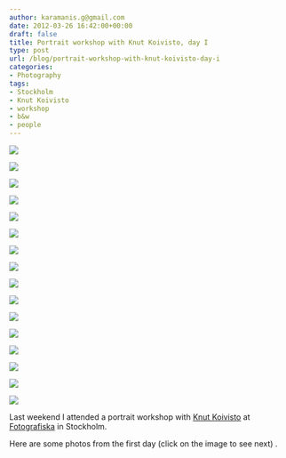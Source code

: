 ```yaml
---
author: karamanis.g@gmail.com
date: 2012-03-26 16:42:00+00:00
draft: false
title: Portrait workshop with Knut Koivisto, day I
type: post
url: /blog/portrait-workshop-with-knut-koivisto-day-i
categories:
- Photography
tags:
- Stockholm
- Knut Koivisto
- workshop
- b&w
- people
---
```




  
   ![](https://images.squarespace-cdn.com/content/v1/4f3f61bae4b063b909445965/1333385060791-MJQPUSF5BD56666UKY3G/ke17ZwdGBToddI8pDm48kJZ3rFfjBGiF8p2UZFBtb9gUqsxRUqqbr1mOJYKfIPR7LoDQ9mXPOjoJoqy81S2I8PaoYXhp6HxIwZIk7-Mi3Tsic-L2IOPH3Dwrhl-Ne3Z2mo3LC7Mu9KDTFiaMGPl5HF0QUYZEdzj_2Dllb2mIO4GbtxPRH917Fz9Qv_NunPol/20120317-GKAR5016.JPG?format=original)

  

  
   ![](https://images.squarespace-cdn.com/content/v1/4f3f61bae4b063b909445965/1333385061433-2FK3WXX724WASZ78190A/ke17ZwdGBToddI8pDm48kJZ3rFfjBGiF8p2UZFBtb9gUqsxRUqqbr1mOJYKfIPR7LoDQ9mXPOjoJoqy81S2I8PaoYXhp6HxIwZIk7-Mi3Tsic-L2IOPH3Dwrhl-Ne3Z2mo3LC7Mu9KDTFiaMGPl5HF0QUYZEdzj_2Dllb2mIO4GbtxPRH917Fz9Qv_NunPol/20120317-GKAR5018.JPG?format=original)

  

  
   ![](https://images.squarespace-cdn.com/content/v1/4f3f61bae4b063b909445965/1333385060793-5DKHM96XCY0YRWK7IPPJ/ke17ZwdGBToddI8pDm48kN9zhXpdfoxGhcGwcBh4QdwUqsxRUqqbr1mOJYKfIPR7LoDQ9mXPOjoJoqy81S2I8N_N4V1vUb5AoIIIbLZhVYxCRW4BPu10St3TBAUQYVKcHchNO6vjzmfzXUzeJotAXZDdJ6KfjzfqItDMPrdIOoM4l6fk8HLL_rmrQ02MHURb/20120317-GKAR4998.JPG?format=original)

  

  
   ![](https://images.squarespace-cdn.com/content/v1/4f3f61bae4b063b909445965/1333385061457-I90LCT2CVGMMP0KH0J1Z/ke17ZwdGBToddI8pDm48kN9zhXpdfoxGhcGwcBh4QdwUqsxRUqqbr1mOJYKfIPR7LoDQ9mXPOjoJoqy81S2I8N_N4V1vUb5AoIIIbLZhVYxCRW4BPu10St3TBAUQYVKcHchNO6vjzmfzXUzeJotAXZDdJ6KfjzfqItDMPrdIOoM4l6fk8HLL_rmrQ02MHURb/20120317-GKAR5020.JPG?format=original)

  

  
   ![](https://images.squarespace-cdn.com/content/v1/4f3f61bae4b063b909445965/1333385099407-ENP83PTG7CM9AM3CZPYP/ke17ZwdGBToddI8pDm48kN9zhXpdfoxGhcGwcBh4QdwUqsxRUqqbr1mOJYKfIPR7LoDQ9mXPOjoJoqy81S2I8N_N4V1vUb5AoIIIbLZhVYxCRW4BPu10St3TBAUQYVKcHchNO6vjzmfzXUzeJotAXZDdJ6KfjzfqItDMPrdIOoM4l6fk8HLL_rmrQ02MHURb/20120317-GKAR5024.JPG?format=original)

  

  
   ![](https://images.squarespace-cdn.com/content/v1/4f3f61bae4b063b909445965/1333385099405-0FZGYYTGLZI3PWSPKYMG/ke17ZwdGBToddI8pDm48kN9zhXpdfoxGhcGwcBh4QdwUqsxRUqqbr1mOJYKfIPR7LoDQ9mXPOjoJoqy81S2I8N_N4V1vUb5AoIIIbLZhVYxCRW4BPu10St3TBAUQYVKcHchNO6vjzmfzXUzeJotAXZDdJ6KfjzfqItDMPrdIOoM4l6fk8HLL_rmrQ02MHURb/20120317-GKAR5066.JPG?format=original)

  

  
   ![](https://images.squarespace-cdn.com/content/v1/4f3f61bae4b063b909445965/1333385099416-G1ZDQ1IERZB0MDPMKWYE/ke17ZwdGBToddI8pDm48kN9zhXpdfoxGhcGwcBh4QdwUqsxRUqqbr1mOJYKfIPR7LoDQ9mXPOjoJoqy81S2I8N_N4V1vUb5AoIIIbLZhVYxCRW4BPu10St3TBAUQYVKcHchNO6vjzmfzXUzeJotAXZDdJ6KfjzfqItDMPrdIOoM4l6fk8HLL_rmrQ02MHURb/20120317-GKAR5067.JPG?format=original)

  

  
   ![](https://images.squarespace-cdn.com/content/v1/4f3f61bae4b063b909445965/1333385099416-2DD5B7Q1B00I8EH43HYI/ke17ZwdGBToddI8pDm48kN9zhXpdfoxGhcGwcBh4QdwUqsxRUqqbr1mOJYKfIPR7LoDQ9mXPOjoJoqy81S2I8N_N4V1vUb5AoIIIbLZhVYxCRW4BPu10St3TBAUQYVKcHchNO6vjzmfzXUzeJotAXZDdJ6KfjzfqItDMPrdIOoM4l6fk8HLL_rmrQ02MHURb/20120317-GKAR5072.JPG?format=original)

  

  
   ![](https://images.squarespace-cdn.com/content/v1/4f3f61bae4b063b909445965/1333385099675-TWUD4KBROB8A45L4VMYR/ke17ZwdGBToddI8pDm48kN9zhXpdfoxGhcGwcBh4QdwUqsxRUqqbr1mOJYKfIPR7LoDQ9mXPOjoJoqy81S2I8N_N4V1vUb5AoIIIbLZhVYxCRW4BPu10St3TBAUQYVKcHchNO6vjzmfzXUzeJotAXZDdJ6KfjzfqItDMPrdIOoM4l6fk8HLL_rmrQ02MHURb/20120317-GKAR5076.JPG?format=original)

  

  
   ![](https://images.squarespace-cdn.com/content/v1/4f3f61bae4b063b909445965/1333385108012-DYBI5WFUVA6YW0O9ZA8J/ke17ZwdGBToddI8pDm48kN9zhXpdfoxGhcGwcBh4QdwUqsxRUqqbr1mOJYKfIPR7LoDQ9mXPOjoJoqy81S2I8N_N4V1vUb5AoIIIbLZhVYxCRW4BPu10St3TBAUQYVKcHchNO6vjzmfzXUzeJotAXZDdJ6KfjzfqItDMPrdIOoM4l6fk8HLL_rmrQ02MHURb/20120317-GKAR5080.JPG?format=original)

  

  
   ![](https://images.squarespace-cdn.com/content/v1/4f3f61bae4b063b909445965/1333385099681-2MOE3PQD1N42WLZ6KRBM/ke17ZwdGBToddI8pDm48kN9zhXpdfoxGhcGwcBh4QdwUqsxRUqqbr1mOJYKfIPR7LoDQ9mXPOjoJoqy81S2I8N_N4V1vUb5AoIIIbLZhVYxCRW4BPu10St3TBAUQYVKcHchNO6vjzmfzXUzeJotAXZDdJ6KfjzfqItDMPrdIOoM4l6fk8HLL_rmrQ02MHURb/20120317-GKAR5079.JPG?format=original)

  

  
   ![](https://images.squarespace-cdn.com/content/v1/4f3f61bae4b063b909445965/1333385108027-2IV0LVPF0D8S1NNIKM2J/ke17ZwdGBToddI8pDm48kJZ3rFfjBGiF8p2UZFBtb9gUqsxRUqqbr1mOJYKfIPR7LoDQ9mXPOjoJoqy81S2I8PaoYXhp6HxIwZIk7-Mi3Tsic-L2IOPH3Dwrhl-Ne3Z2mo3LC7Mu9KDTFiaMGPl5HF0QUYZEdzj_2Dllb2mIO4GbtxPRH917Fz9Qv_NunPol/20120317-GKAR5086.JPG?format=original)

  

  
   ![](https://images.squarespace-cdn.com/content/v1/4f3f61bae4b063b909445965/1333385108023-WXEPUJ6RN6ITDMVEBVPY/ke17ZwdGBToddI8pDm48kN9zhXpdfoxGhcGwcBh4QdwUqsxRUqqbr1mOJYKfIPR7LoDQ9mXPOjoJoqy81S2I8N_N4V1vUb5AoIIIbLZhVYxCRW4BPu10St3TBAUQYVKcHchNO6vjzmfzXUzeJotAXZDdJ6KfjzfqItDMPrdIOoM4l6fk8HLL_rmrQ02MHURb/20120317-GKAR5091.JPG?format=original)

  

  
   ![](https://images.squarespace-cdn.com/content/v1/4f3f61bae4b063b909445965/1333385108037-FOIQM8ENMO10RKA6AK5Q/ke17ZwdGBToddI8pDm48kJZ3rFfjBGiF8p2UZFBtb9gUqsxRUqqbr1mOJYKfIPR7LoDQ9mXPOjoJoqy81S2I8PaoYXhp6HxIwZIk7-Mi3Tsic-L2IOPH3Dwrhl-Ne3Z2mo3LC7Mu9KDTFiaMGPl5HF0QUYZEdzj_2Dllb2mIO4GbtxPRH917Fz9Qv_NunPol/20120317-GKAR5096.JPG?format=original)

  

  
   ![](https://images.squarespace-cdn.com/content/v1/4f3f61bae4b063b909445965/1333385108034-XUR7IUW6U9BMJI6G8ZXQ/ke17ZwdGBToddI8pDm48kN9zhXpdfoxGhcGwcBh4QdwUqsxRUqqbr1mOJYKfIPR7LoDQ9mXPOjoJoqy81S2I8N_N4V1vUb5AoIIIbLZhVYxCRW4BPu10St3TBAUQYVKcHchNO6vjzmfzXUzeJotAXZDdJ6KfjzfqItDMPrdIOoM4l6fk8HLL_rmrQ02MHURb/20120317-GKAR5105.JPG?format=original)

  

  
   ![](https://images.squarespace-cdn.com/content/v1/4f3f61bae4b063b909445965/1333385108041-8WOBQTKQ8F6HKYV010AS/ke17ZwdGBToddI8pDm48kN9zhXpdfoxGhcGwcBh4QdwUqsxRUqqbr1mOJYKfIPR7LoDQ9mXPOjoJoqy81S2I8N_N4V1vUb5AoIIIbLZhVYxCRW4BPu10St3TBAUQYVKcHchNO6vjzmfzXUzeJotAXZDdJ6KfjzfqItDMPrdIOoM4l6fk8HLL_rmrQ02MHURb/20120317-GKAR5108.JPG?format=original)

  



Last weekend I attended a portrait workshop with [Knut Koivisto](http://www.koivisto.se/) at [Fotografiska](http://fotografiska.eu/) in Stockholm.

Here are some photos from the first day (click on the image to see next) .
